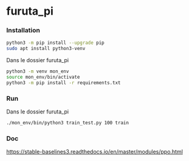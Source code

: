 # furuta_pi

### Installation

``` bash
python3 -m pip install --upgrade pip
sudo apt install python3-venv
```
Dans le dossier furuta_pi

``` bash
python3 -m venv mon_env
source mon_env/bin/activate
python3 -m pip install -r requirements.txt

```

### Run

Dans le dossier furuta_pi

``` bash
./mon_env/bin/python3 train_test.py 100 train
```

### Doc

https://stable-baselines3.readthedocs.io/en/master/modules/ppo.html
